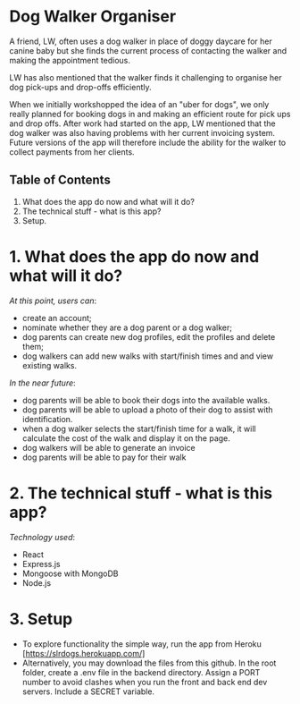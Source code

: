 # Dog Walker Organiser

A friend, LW, often uses a dog walker in place of doggy daycare for her canine baby but she finds the current process of contacting the walker and making the appointment tedious. 

LW has also mentioned that the walker finds it challenging to organise her dog pick-ups and drop-offs efficiently.

When we initially workshopped the idea of an "uber for dogs", we only really planned for booking dogs in and making an efficient route for pick ups and drop offs. After work had started on the app, LW mentioned that the dog walker was also having problems with her current invoicing system.  Future versions of the app will therefore include the ability for the walker to collect payments from her clients.

## Table of Contents

1. What does the app do now and what will it do?
2. The technical stuff - what is this app?
3. Setup.

# 1. What does the app do now and what will it do?

*At this point, users can*:
- create an account;
- nominate whether they are a dog parent or a dog walker;
- dog parents can create new dog profiles, edit the profiles and delete them;
- dog walkers can add new walks with start/finish times and and view existing walks.


*In the near future*:
- dog parents will be able to book their dogs into the available walks.
- dog parents will be able to upload a photo of their dog to assist with identification.
- when a dog walker selects the start/finish time for a walk, it will calculate the cost of the walk and display it on the page.
- dog walkers will be able to generate an invoice
- dog parents will be able to pay for their walk


# 2. The technical stuff - what is this app?

*Technology used*:
- React
- Express.js
- Mongoose with MongoDB
- Node.js

# 3. Setup

- To explore functionality the simple way, run the app from Heroku [https://slrdogs.herokuapp.com/]
- Alternatively, you may download the files from this github. In the root folder, create a .env file in the backend directory.  Assign a PORT number to avoid clashes when you run the front and back end dev servers. Include a SECRET variable.
